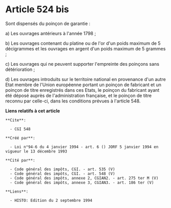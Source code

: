 # Article 524 bis

Sont dispensés du poinçon de garantie :

a) Les ouvrages antérieurs à l'année 1798 ;

b) Les ouvrages contenant du platine ou de l'or d'un poids maximum de 5 décigrammes et les ouvrages en argent d'un poids
maximum de 5 grammes ;

c) Les ouvrages qui ne peuvent supporter l'empreinte des poinçons sans détérioration ;

d) Les ouvrages introduits sur le territoire national en provenance d'un autre Etat membre de l'Union européenne portant un
poinçon de fabricant et un poinçon de titre enregistrés dans ces Etats, le poinçon du fabricant ayant été déposé auprès de
l'administration française, et le poinçon de titre reconnu par celle-ci, dans les conditions prévues à l'article 548.

**Liens relatifs à cet article**

	**Cite**:

	  - CGI 548

	**Créé par**:

	  - Loi n°94-6 du 4 janvier 1994 - art. 6 () JORF 5 janvier 1994 en vigueur le 13 décembre 1993

	**Cité par**:

	  - Code général des impôts, CGI. - art. 535 (V)
	  - Code général des impôts, CGI. - art. 548 (V)
	  - Code général des impôts, annexe 2, CGIAN2. - art. 275 ter M (V)
	  - Code général des impôts, annexe 3, CGIAN3. - art. 186 ter (V)

	**Liens**:

	  - HISTO: Edition du 2 septembre 1994

